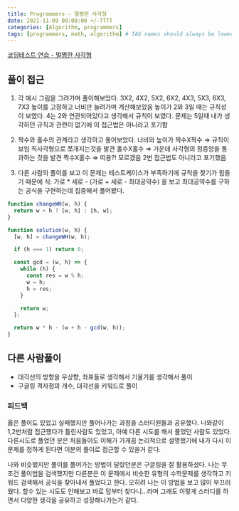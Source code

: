 ```yaml
---
title: Programmers - 멀쩡한 사각형
date: 2021-11-09 00:00:00 +/-TTTT
categories: [Algorithm, programmers]
tags: [programmers, math, algorithm] # TAG names should always be lowercase
---
```


[코딩테스트 연습 - 멀쩡한 사각형](https://programmers.co.kr/learn/courses/30/lessons/62048)

## 풀이 접근

1. 각 예시 그림을 그려가며 풀이해보았다.
   3X2, 4X2, 5X2, 6X2,
   4X3, 5X3, 6X3, 7X3
   높이를 고정하고 너비만 늘려가며 계산해보았음
   높이가 2와 3일 때는 규칙성이 보였다. 4는 2와 연관되어있다고 생각해서 규칙이 보였다.
   문제는 5일때 내가 생각하던 규칙과 관련이 없기에 이 접근법은 아니라고 포기함

2. 짝수와 홀수의 관계라고 생각하고 풀어보았다.
   너비와 높이가
   짝수X짝수 ⇒ 규칙이 보임 직사각형으로 쪼개지는것을 발견
   홀수X홀수 ⇒ 가운데 사각형의 정중앙을 통과하는 것을 발견
   짝수X홀수 ⇒ 띠용?! 모르겠음
   2번 접근법도 아니라고 포기했음

3. 다른 사람의 풀이를 보고 이 문제는 테스트케이스가 부족하기에 규칙을 찾기가 힘들기 때문에
   식: 가로 \* 세로 - (가로 + 세로 - 최대공약수)
   을 보고 최대공약수를 구하는 공식을 구현하는데 집중해서 풀어봤다.

```jsx
function changeWH(w, h) {
  return w > h ? [w, h] : [h, w];
}

function solution(w, h) {
  [w, h] = changeWH(w, h);

  if (h === 1) return 0;

  const gcd = (w, h) => {
    while (h) {
      const res = w % h;
      w = h;
      h = res;
    }

    return w;
  };

  return w * h - (w + h - gcd(w, h));
}
```

## 다른 사람풀이

- 대각선의 방향을 우상향, 좌표들로 생각해서 기울기를 생각해서 풀이
- 구글링 격자점의 개수, 대각선을 키워드로 풀이

### 피드백

옳은 풀이도 있었고 실패했지만 풀어나가는 과정을 스터디원들과 공유했다. 나와같이 1,2번처럼 접근했다가 틀린사람도 있었고, 아예 다른 시도를 해서 풀었던 사람도 있었다. 다른시도로 풀었던 분은 처음들어도 이해가 가게끔 논리적으로 설명했기에 내가 다시 이 문제를 접하게 된다면 이분의 풀이로 접근할 수 있을거 같다.

나와 비슷했지만 풀이를 풀어가는 방법이 달랐던분은 구글링을 잘 활용하셨다. 나는 무조건 풀이법을 검색했지만 다른분은 이 문제에서 비슷한 유형의 수학문제를 생각하고 키워드 검색해서 공식을 찾아내서 풀었다고 한다. 오히려 나는 이 방법을 보고 많이 부끄러웠다. 할수 있는 시도도 안해보고 바로 답부터 찾다니...라며 그래도 이렇게 스터디를 하면서 다양한 생각을 공유하고 성장해나가는거 같다.
